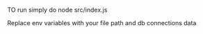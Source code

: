 TO run simply do node src/index.js

Replace env variables with your file path and db connections data
